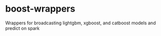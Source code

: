 # boost-wrappers
Wrappers for broadcasting lightgbm, xgboost, and catboost models and predict on spark
